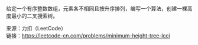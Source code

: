 给定一个有序整数数组，元素各不相同且按升序排列，编写一个算法，创建一棵高度最小的二叉搜索树。                      



来源：力扣（LeetCode）                         
链接：https://leetcode-cn.com/problems/minimum-height-tree-lcci
